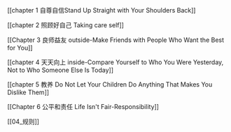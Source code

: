 
[[chapter 1 自尊自信Stand Up Straight with Your Shoulders Back]]

[[chapter 2 照顾好自己 Taking care self]]

[[Chapter 3 良师益友 outside-Make Friends with People Who Want the Best for You]]

[[chapter 4 天天向上 inside-Compare Yourself to Who You Were Yesterday, Not to Who Someone Else Is Today]]

[[chapter 5 教养 Do Not Let Your Children Do Anything That Makes You Dislike Them]]

[[Chapter 6 公平和责任 Life Isn't Fair-Responsibility]]

[[04_规则]]





